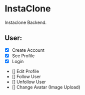 # InstaClone

Instaclone Backend.

## User:

- [x] Create Account
- [x] See Profile
- [x] Login
- [] Edit Profile
- [] Follow User
- [] Unfollow User
- [] Change Avatar (Image Upload)

